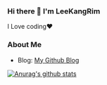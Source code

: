 ### Hi there 👋 I'm LeeKangRim
I Love coding♥

### About Me
- Blog: [My Github Blog](leekangrim.github.io)

[![Anurag's github stats](https://github-readme-stats.vercel.app/api?username=leekangrim)](https://github.com/anuraghazra/github-readme-stats)


<!--
**leekangrim/leekangrim** is a ✨ _special_ ✨ repository because its `README.md` (this file) appears on your GitHub profile.

Here are some ideas to get you started:

- 🔭 I’m currently working on ...
- 🌱 I’m currently learning ...
- 👯 I’m looking to collaborate on ...
- 🤔 I’m looking for help with ...
- 💬 Ask me about ...
- 📫 How to reach me: ...
- 😄 Pronouns: ...
- ⚡ Fun fact: ...
-->
